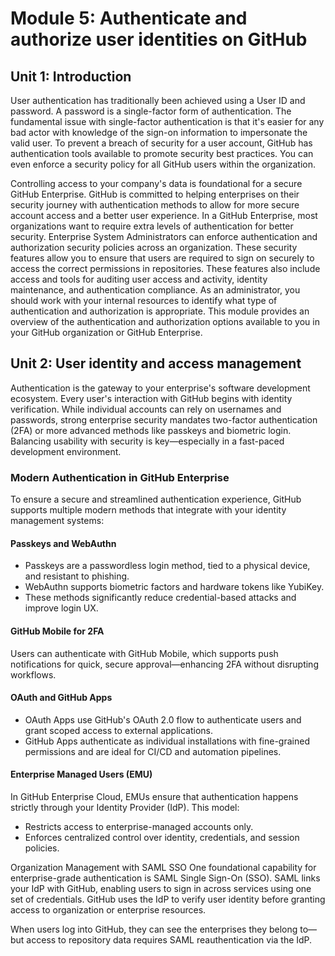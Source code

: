 # Module 5: Authenticate and authorize user identities on GitHub

## Unit 1: Introduction
User authentication has traditionally been achieved using a User ID and password. A password is a single-factor form of authentication. The fundamental issue with single-factor authentication is that it's easier for any bad actor with knowledge of the sign-on information to impersonate the valid user. To prevent a breach of security for a user account, GitHub has authentication tools available to promote security best practices. You can even enforce a security policy for all GitHub users within the organization.

Controlling access to your company's data is foundational for a secure GitHub Enterprise. GitHub is committed to helping enterprises on their security journey with authentication methods to allow for more secure account access and a better user experience. In a GitHub Enterprise, most organizations want to require extra levels of authentication for better security. Enterprise System Administrators can enforce authentication and authorization security policies across an organization. These security features allow you to ensure that users are required to sign on securely to access the correct permissions in repositories. These features also include access and tools for auditing user access and activity, identity maintenance, and authentication compliance. As an administrator, you should work with your internal resources to identify what type of authentication and authorization is appropriate. This module provides an overview of the authentication and authorization options available to you in your GitHub organization or GitHub Enterprise.

## Unit 2: User identity and access management
Authentication is the gateway to your enterprise's software development ecosystem. Every user's interaction with GitHub begins with identity verification. While individual accounts can rely on usernames and passwords, strong enterprise security mandates two-factor authentication (2FA) or more advanced methods like passkeys and biometric login. Balancing usability with security is key—especially in a fast-paced development environment.

### Modern Authentication in GitHub Enterprise
To ensure a secure and streamlined authentication experience, GitHub supports multiple modern methods that integrate with your identity management systems:

#### Passkeys and WebAuthn
- Passkeys are a passwordless login method, tied to a physical device, and resistant to phishing.
- WebAuthn supports biometric factors and hardware tokens like YubiKey.
- These methods significantly reduce credential-based attacks and improve login UX.

#### GitHub Mobile for 2FA
Users can authenticate with GitHub Mobile, which supports push notifications for quick, secure approval—enhancing 2FA without disrupting workflows.

#### OAuth and GitHub Apps
- OAuth Apps use GitHub's OAuth 2.0 flow to authenticate users and grant scoped access to external applications.
- GitHub Apps authenticate as individual installations with fine-grained permissions and are ideal for CI/CD and automation pipelines.

#### Enterprise Managed Users (EMU)
In GitHub Enterprise Cloud, EMUs ensure that authentication happens strictly through your Identity Provider (IdP). This model:
- Restricts access to enterprise-managed accounts only.
- Enforces centralized control over identity, credentials, and session policies.

Organization Management with SAML SSO
One foundational capability for enterprise-grade authentication is SAML Single Sign-On (SSO). SAML links your IdP with GitHub, enabling users to sign in across services using one set of credentials. GitHub uses the IdP to verify user identity before granting access to organization or enterprise resources.

When users log into GitHub, they can see the enterprises they belong to—but access to repository data requires SAML reauthentication via the IdP.

